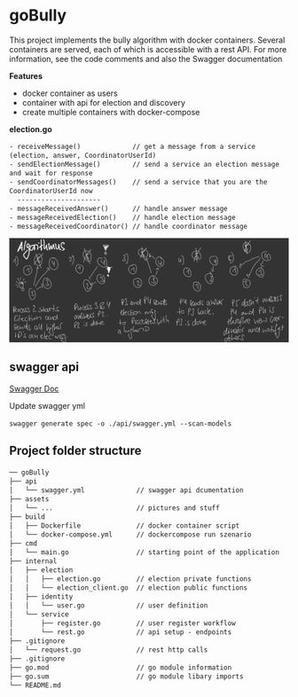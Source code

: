 # goBully

This project implements the bully algorithm with docker containers. 
Several containers are served, each of which is accessible with a rest API. 
For more information, see the code comments and also the Swagger documentation 

**Features**

- docker container as users
- container with api for election and discovery
- create multiple containers with docker-compose

**election.go**

	- receiveMessage()             // get a message from a service (election, answer, CoordinatorUserId)
	- sendElectionMessage()        // send a service an election message and wait for response
	- sendCoordinatorMessages()    // send a service that you are the CoordinatorUserId now
      ---------------------
	- messageReceivedAnswer()      // handle answer message
	- messageReceivedElection()    // handle election message
	- messageReceivedCoordinator() // handle coordinator message

![goBully](assets/goBully.jpg)

## swagger api

[Swagger Doc](https://github.com/leonardpahlke/goBully/blob/master/api/swagger.yml)

Update swagger yml

`swagger generate spec -o ./api/swagger.yml --scan-models`

## Project folder structure

```
── goBully
├── api
│   └── swagger.yml             // swagger api dcumentation
├── assets
│   └── ...                     // pictures and stuff
├── build
│   ├── Dockerfile              // docker container script
│   └── docker-compose.yml      // dockercompose run szenario
├── cmd
│   └── main.go                 // starting point of the application
├── internal
│   ├── election
│   │   ├── election.go         // election private functions
│   │   └── election_client.go  // election public functions
│   ├── identity
│   │   └── user.go             // user definition
│   └── service
│       ├── register.go         // user register workflow
│       └── rest.go             // api setup - endpoints
├── .gitignore
│   └── request.go              // rest http calls
├── .gitignore
├── go.mod                      // go module information
├── go.sum                      // go module libary imports
└── README.md
```
